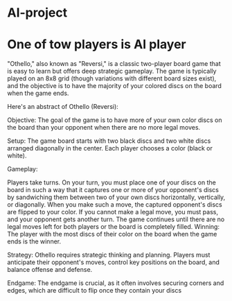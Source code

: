 # AI-project
# One of tow players is AI player

"Othello," also known as "Reversi," is a classic two-player board game that is easy to learn but offers deep strategic gameplay. The game is typically played on an 8x8 grid (though variations with different board sizes exist), and the objective is to have the majority of your colored discs on the board when the game ends.

Here's an abstract of Othello (Reversi):

Objective: The goal of the game is to have more of your own color discs on the board than your opponent when there are no more legal moves.

Setup: The game board starts with two black discs and two white discs arranged diagonally in the center. Each player chooses a color (black or white).

Gameplay:

Players take turns.
On your turn, you must place one of your discs on the board in such a way that it captures one or more of your opponent's discs by sandwiching them between two of your own discs horizontally, vertically, or diagonally.
When you make such a move, the captured opponent's discs are flipped to your color.
If you cannot make a legal move, you must pass, and your opponent gets another turn.
The game continues until there are no legal moves left for both players or the board is completely filled.
Winning: The player with the most discs of their color on the board when the game ends is the winner.

Strategy: Othello requires strategic thinking and planning. Players must anticipate their opponent's moves, control key positions on the board, and balance offense and defense.

Endgame: The endgame is crucial, as it often involves securing corners and edges, which are difficult to flip once they contain your discs

